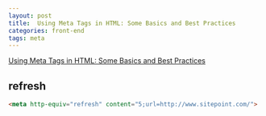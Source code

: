 ```yaml
---
layout: post
title:  Using Meta Tags in HTML: Some Basics and Best Practices
categories: front-end
tags: meta
---
```


[Using Meta Tags in HTML: Some Basics and Best Practices](http://www.sitepoint.com/meta-tags-html-basics-best-practices/)

## refresh
```html
<meta http-equiv="refresh" content="5;url=http://www.sitepoint.com/">
```